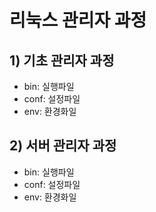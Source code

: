 # 리눅스 관리자 과정


## 1) 기초 관리자 과정
* bin: 실행파일
* conf: 설정파일
* env: 환경화일

## 2) 서버 관리자 과정
* bin: 실행파일
* conf: 설정파일
* env: 환경화일
